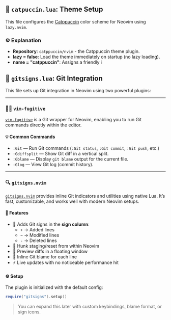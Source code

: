 ## 🎨 `catpuccin.lua`: Theme Setup

This file configures the [Catppuccin](https://github.com/catppuccin/nvim) color scheme for Neovim using `lazy.nvim`.

### ⚙️ Explanation

- **Repository**: `catppuccin/nvim` - the Catppuccin theme plugin.
- **lazy = false**: Load the theme immediately on startup (no lazy loading).
- **name = "catppuccin"**: Assigns a friendly i


## 🔀 `gitsigns.lua`: Git Integration

This file sets up Git integration in Neovim using two powerful plugins:

---

### 🧙‍♂️ `vim-fugitive`

[`vim-fugitive`](https://github.com/tpope/vim-fugitive) is a Git wrapper for Neovim, enabling you to run Git commands directly within the editor.

#### 💡 Common Commands

- `:Git` — Run Git commands (`:Git status`, `:Git commit`, `:Git push`, etc.)
- `:Gdiffsplit` — Show Git diff in a vertical split.
- `:Gblame` — Display `git blame` output for the current file.
- `:Glog` — View Git log (commit history).

---

### 🔍 `gitsigns.nvim`

[`gitsigns.nvim`](https://github.com/lewis6991/gitsigns.nvim) provides inline Git indicators and utilities using native Lua. It’s fast, customizable, and works well with modern Neovim setups.

#### 🚀 Features

- 📌 Adds Git signs in the **sign column**:
  - `+` → Added lines
  - `~` → Modified lines
  - `-` → Deleted lines
- 🔁 Hunk staging/reset from within Neovim
- 👀 Preview diffs in a floating window
- 🧾 Inline Git blame for each line
- ⚡ Live updates with no noticeable performance hit

#### ⚙️ Setup

The plugin is initialized with the default config:

```lua
require("gitsigns").setup()
```

> You can expand this later with custom keybindings, blame format, or sign icons.
